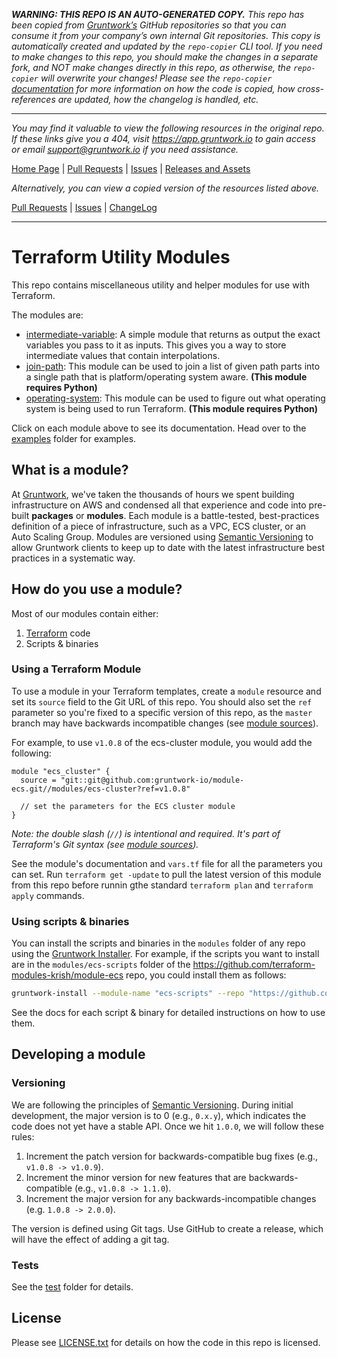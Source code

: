 ***WARNING: THIS REPO IS AN AUTO-GENERATED COPY.*** *This repo has been copied from [Gruntwork’s](https://gruntwork.io/) GitHub repositories so that you can consume it from your company’s own internal Git repositories. This copy is automatically created and updated by the `repo-copier` CLI tool. If you need to make changes to this repo, you should make the changes in a separate fork, and NOT make changes directly in this repo, as otherwise, the `repo-copier` will overwrite your changes! Please see the `repo-copier` [documentation](https://github.com/terraform-modules-krish/repo-copier) for more information on how the code is copied, how cross-references are updated, how the changelog is handled, etc.*

***

_You may find it valuable to view the following resources in the original repo. If these links give you a 404, visit https://app.gruntwork.io to gain access or email support@gruntwork.io if you need assistance._

[Home Page](https://github.com/gruntwork-io/terraform-aws-utilities/) |
[Pull Requests](https://github.com/gruntwork-io/terraform-aws-utilities/pulls) |
[Issues](https://github.com/gruntwork-io/terraform-aws-utilities/issues) |
[Releases and Assets](https://github.com/gruntwork-io/terraform-aws-utilities/releases)

_Alternatively, you can view a copied version of the resources listed above._

[Pull Requests](https://github.com/terraform-modules-krish/terraform-aws-utilities/blob/main/.github/PULL_REQUESTS.md) |
[Issues](https://github.com/terraform-modules-krish/terraform-aws-utilities/blob/main/.github/ISSUES.md) |
[ChangeLog](https://github.com/terraform-modules-krish/terraform-aws-utilities/blob/main/.github/CHANGELOG.md)

***

# Terraform Utility Modules

This repo contains miscellaneous utility and helper modules for use with Terraform. 

The modules are:

* [intermediate-variable](https://github.com/terraform-modules-krish/terraform-aws-utilities/blob/v0.0.4/modules/intermediate-variable): A simple module that returns as output the exact variables 
  you pass to it as inputs. This gives you a way to store intermediate values that contain interpolations.
* [join-path](https://github.com/terraform-modules-krish/terraform-aws-utilities/blob/v0.0.4/modules/join-path): This module can be used to join a list of given path parts into a single path that is
  platform/operating system aware. **(This module requires Python)**
* [operating-system](https://github.com/terraform-modules-krish/terraform-aws-utilities/blob/v0.0.4/modules/operating-system): This module can be used to figure out what operating system is being
  used to run Terraform. **(This module requires Python)**

Click on each module above to see its documentation. Head over to the [examples](https://github.com/terraform-modules-krish/terraform-aws-utilities/blob/v0.0.4/examples) folder for examples.




## What is a module?

At [Gruntwork](http://www.gruntwork.io), we've taken the thousands of hours we spent building infrastructure on AWS and
condensed all that experience and code into pre-built **packages** or **modules**. Each module is a battle-tested,
best-practices definition of a piece of infrastructure, such as a VPC, ECS cluster, or an Auto Scaling Group. Modules
are versioned using [Semantic Versioning](http://semver.org/) to allow Gruntwork clients to keep up to date with the
latest infrastructure best practices in a systematic way.




## How do you use a module?

Most of our modules contain either:

1. [Terraform](https://www.terraform.io/) code
1. Scripts & binaries


### Using a Terraform Module

To use a module in your Terraform templates, create a `module` resource and set its `source` field to the Git URL of
this repo. You should also set the `ref` parameter so you're fixed to a specific version of this repo, as the `master`
branch may have backwards incompatible changes (see [module
sources](https://www.terraform.io/docs/modules/sources.html)).

For example, to use `v1.0.8` of the ecs-cluster module, you would add the following:

```hcl
module "ecs_cluster" {
  source = "git::git@github.com:gruntwork-io/module-ecs.git//modules/ecs-cluster?ref=v1.0.8"

  // set the parameters for the ECS cluster module
}
```

*Note: the double slash (`//`) is intentional and required. It's part of Terraform's Git syntax (see [module
sources](https://www.terraform.io/docs/modules/sources.html)).*

See the module's documentation and `vars.tf` file for all the parameters you can set. Run `terraform get -update` to
pull the latest version of this module from this repo before runnin gthe standard  `terraform plan` and
`terraform apply` commands.


### Using scripts & binaries

You can install the scripts and binaries in the `modules` folder of any repo using the [Gruntwork
Installer](https://github.com/terraform-modules-krish/gruntwork-installer). For example, if the scripts you want to install are
in the `modules/ecs-scripts` folder of the https://github.com/terraform-modules-krish/module-ecs repo, you could install them
as follows:

```bash
gruntwork-install --module-name "ecs-scripts" --repo "https://github.com/terraform-modules-krish/module-ecs" --tag "0.0.1"
```

See the docs for each script & binary for detailed instructions on how to use them.




## Developing a module

### Versioning

We are following the principles of [Semantic Versioning](http://semver.org/). During initial development, the major
version is to 0 (e.g., `0.x.y`), which indicates the code does not yet have a stable API. Once we hit `1.0.0`, we will
follow these rules:

1. Increment the patch version for backwards-compatible bug fixes (e.g., `v1.0.8 -> v1.0.9`).
2. Increment the minor version for new features that are backwards-compatible (e.g., `v1.0.8 -> 1.1.0`).
3. Increment the major version for any backwards-incompatible changes (e.g. `1.0.8 -> 2.0.0`).

The version is defined using Git tags.  Use GitHub to create a release, which will have the effect of adding a git tag.


### Tests

See the [test](https://github.com/terraform-modules-krish/terraform-aws-utilities/blob/v0.0.4/test) folder for details.




## License

Please see [LICENSE.txt](https://github.com/terraform-modules-krish/terraform-aws-utilities/blob/v0.0.4/LICENSE.txt) for details on how the code in this repo is licensed.
